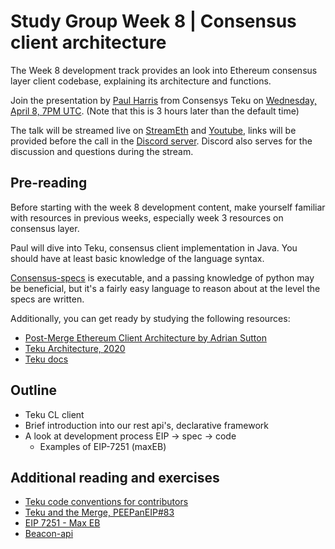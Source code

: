 # Study Group Week 8 | Consensus client architecture

The Week 8 development track provides an look into Ethereum consensus layer client codebase, explaining its architecture and functions. 

Join the presentation by [Paul Harris](https://twitter.com/rolfyone) from Consensys Teku on [Wednesday, April 8, 7PM UTC](https://savvytime.com/converter/utc-to-germany-berlin-united-kingdom-london-china-shanghai-ny-new-york-city-japan-tokyo-australia-sydney-india-delhi-argentina-buenos-aires/apr-1-2024/3pm). (Note that this is 3 hours later than the default time)

The talk will be streamed live on [StreamEth](https://streameth.org/65cf97e702e803dbd57d823f/epf_study_group) and [Youtube](https://www.youtube.com/@ethprotocolfellows/streams), links will be provided before the call in the [Discord server](https://discord.gg/addwpQbhpq). Discord also serves for the discussion and questions during the stream. 

## Pre-reading

Before starting with the week 8 development content, make yourself familiar with resources in previous weeks, especially week 3 resources on consensus layer. 

Paul will dive into Teku, consensus client implementation in Java. You should have at least basic knowledge of the language syntax. 

[Consensus-specs](https://github.com/ethereum/consensus-specs/) is executable, and a passing knowledge of python may be beneficial, but it's a fairly easy language to reason about at the level the specs are written.

Additionally, you can get ready by studying the following resources:

- [Post-Merge Ethereum Client Architecture by Adrian Sutton](https://www.youtube.com/watch?v=6d4pkhL37Ao)
- [Teku Architecture, 2020](https://www.youtube.com/watch?v=1PHZHpVPLk4)
- [Teku docs](https://docs.teku.consensys.io/)

## Outline

- Teku CL client
- Brief introduction into our rest api's, declarative framework
- A look at development process EIP -> spec -> code
    - Examples of EIP-7251 (maxEB)

## Additional reading and exercises 

- [Teku code conventions for contributors](https://wiki.hyperledger.org/display/BESU/Coding+Conventions) 
- [Teku and the Merge, PEEPanEIP#83](https://www.youtube.com/watch?v=YTWaZ-NBpbM)
- [EIP 7251 - Max EB](https://github.com/ethereum/consensus-specs/tree/dev/specs/_features/eip7251)
- [Beacon-api](https://github.com/ethereum/beacon-APIs)
